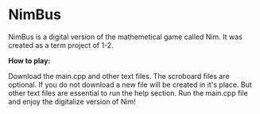 # NimBus
NimBus is a digital version of the mathemetical game called Nim. It was created as a term project of 1-2.

**How to play:**

Download the main.cpp and other text files. The scroboard files are optional. If you do not download a new file will be created in it's place. But other text files are essential to run the help section.
Run the main.cpp file and enjoy the digitalize version of Nim! 
